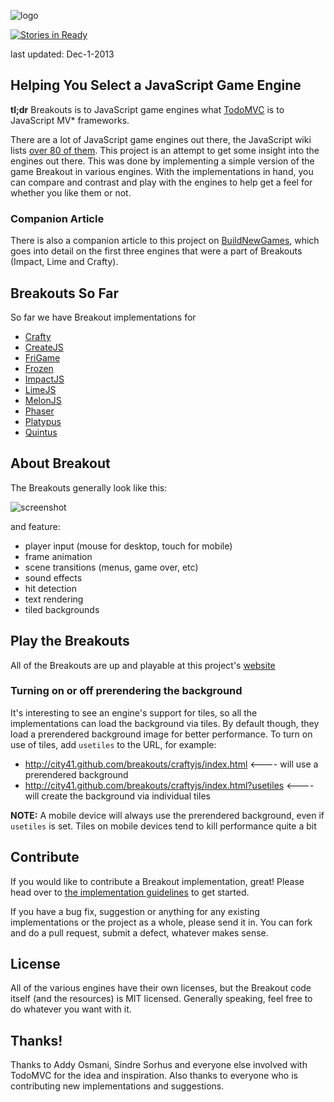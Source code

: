 ![logo](https://raw.github.com/city41/breakouts/master/logo.png)

[![Stories in Ready](https://badge.waffle.io/city41/breakouts.png)](http://waffle.io/city41/breakouts)

last updated: Dec-1-2013

## Helping You Select a JavaScript Game Engine

**tl;dr** Breakouts is to JavaScript game engines what [TodoMVC](http://todomvc.com) is to JavaScript MV\* frameworks.

There are a lot of JavaScript game engines out there, the JavaScript wiki lists [over 80 of them](https://github.com/bebraw/jswiki/wiki/Game-Engines). This project is an attempt to get some insight into the engines out there. This was done by implementing a simple version of the game Breakout in various engines. With the implementations in hand, you can compare and contrast and play with the engines to help get a feel for whether you like them or not.  
  
### Companion Article
There is also a companion article to this project on [BuildNewGames](http://buildnewgames.com/game-engine-comparison/), which goes into detail on the first
three engines that were a part of Breakouts (Impact, Lime and Crafty).

## Breakouts So Far

So far we have Breakout implementations for

* [Crafty](http://www.craftyjs.com)
* [CreateJS](http://www.createjs.com)
* [FriGame](http://frigame.org/)
* [Frozen](http://frozenjs.com/)
* [ImpactJS](http://www.impactjs.com)
* [LimeJS](http://www.limejs.com)
* [MelonJS](http://www.melonjs.org)
* [Phaser](http://phaser.io)
* [Platypus](http://github.com/PBS-KIDS/Platypus)
* [Quintus](http://html5quintus.com/)

## About Breakout

The Breakouts generally look like this:

![screenshot](https://raw.github.com/city41/breakouts/master/breakoutScreenshot.png)

and feature:

* player input (mouse for desktop, touch for mobile)
* frame animation
* scene transitions (menus, game over, etc)
* sound effects
* hit detection
* text rendering
* tiled backgrounds

## Play the Breakouts

All of the Breakouts are up and playable at this project's [website](http://jsbreakouts.org)

### Turning on or off prerendering the background

It's interesting to see an engine's support for tiles, so all the implementations can load the background via tiles. By default though, they load a prerendered background image for better performance. To turn on use of tiles, add `usetiles` to the URL, for example:

* http://city41.github.com/breakouts/craftyjs/index.html   <---- will use a prerendered background
* http://city41.github.com/breakouts/craftyjs/index.html?usetiles   <---- will create the background via individual tiles

**NOTE:** A mobile device will always use the prerendered background, even if `usetiles` is set. Tiles on mobile devices tend to kill performance quite a bit

## Contribute

If you would like to contribute a Breakout implementation, great! Please head over to [the implementation guidelines](https://github.com/city41/breakouts/blob/master/ImplementationGuidelines.md) to get started.

If you have a bug fix, suggestion or anything for any existing implementations or the project as a whole, please send it in. You can fork and do a pull request, submit a defect, whatever makes sense.

## License

All of the various engines have their own licenses, but the Breakout code itself (and the resources) is MIT licensed. Generally speaking, feel free to do whatever you want with it.

## Thanks!

Thanks to Addy Osmani, Sindre Sorhus and everyone else involved with TodoMVC for the idea and inspiration. Also thanks to everyone who is contributing new implementations and suggestions.






